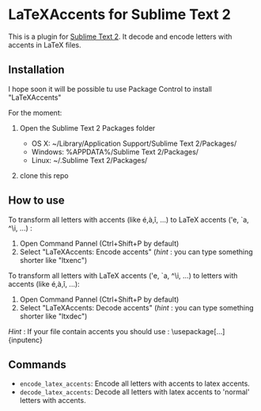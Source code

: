 LaTeXAccents for Sublime Text 2
===============================
This is a plugin for [Sublime Text 2](http://www.sublimetext.com/2).
It decode and encode letters with accents in LaTeX files.


Installation
------------

I hope soon it will be possible tu use Package Control to install "LaTeXAccents"

For the moment:

1. Open the Sublime Text 2 Packages folder

    - OS X: ~/Library/Application Support/Sublime Text 2/Packages/
    - Windows: %APPDATA%/Sublime Text 2/Packages/
    - Linux: ~/.Sublime Text 2/Packages/

2. clone this repo

How to use
----------
To transform all letters with accents (like é,à,î, ...) to LaTeX accents (\'e, \`a, \^\i, ...) :

1. Open Command Pannel (Ctrl+Shift+P by default)
2. Select "LaTeXAccents: Encode accents" (_hint_ : you can type something shorter like "ltxenc")

To transform all letters with LaTeX accents (\'e, \`a, \^\i, ...) to letters with accents (like é,à,î, ...):

1. Open Command Pannel (Ctrl+Shift+P by default)
2. Select "LaTeXAccents: Decode accents" (_hint_ : you can type something shorter like "ltxdec")

_Hint_ : If your file contain accents you should use : \usepackage[...]{inputenc}

Commands
--------

* `encode_latex_accents`: Encode all letters with accents to latex accents.
* `decode_latex_accents`: Decode all letters with latex accents to 'normal' letters with accents.